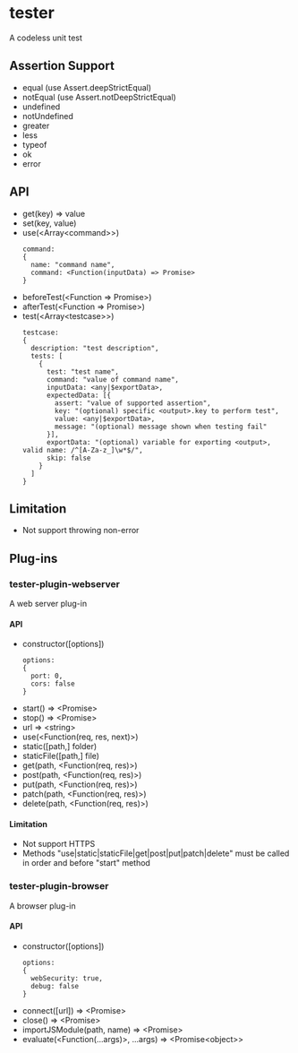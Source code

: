 # tester
A codeless unit test

## Assertion Support
- equal (use Assert.deepStrictEqual)
- notEqual (use Assert.notDeepStrictEqual)
- undefined
- notUndefined
- greater
- less
- typeof
- ok
- error

## API
- get(key) => value
- set(key, value)
- use(<Array<command\>>)
  ```
  command:
  {
    name: "command name",
    command: <Function(inputData) => Promise>
  }
  ```
- beforeTest(<Function => Promise>)
- afterTest(<Function => Promise>)
- test(<Array<testcase\>>)
  ```
  testcase:
  {
    description: "test description",
    tests: [
      {
        test: "test name",
        command: "value of command name",
        inputData: <any|$exportData>,
        expectedData: [{
          assert: "value of supported assertion",
          key: "(optional) specific <output>.key to perform test",
          value: <any|$exportData>,
          message: "(optional) message shown when testing fail"
        }],
        exportData: "(optional) variable for exporting <output>, valid name: /^[A-Za-z_]\w*$/",
        skip: false
      }
    ]
  }
  ```
## Limitation
- Not support throwing non-error


## Plug-ins
### tester-plugin-webserver
A web server plug-in
#### API
- constructor([options])
  ```
  options:
  {
    port: 0,
    cors: false
  }
  ```
- start() => <Promise\>
- stop() => <Promise\>
- url => <string\>
- use(<Function(req, res, next)>)
- static([path,] folder)
- staticFile([path,] file)
- get(path, <Function(req, res)>)
- post(path, <Function(req, res)>)
- put(path, <Function(req, res)>)
- patch(path, <Function(req, res)>)
- delete(path, <Function(req, res)>)
#### Limitation
- Not support HTTPS
- Methods "use|static|staticFile|get|post|put|patch|delete" must be called in order and before "start" method

### tester-plugin-browser
A browser plug-in
#### API
- constructor([options])
  ```
  options:
  {
    webSecurity: true,
    debug: false
  }
  ```
- connect([url]) => <Promise\>
- close() => <Promise\>
- importJSModule(path, name) => <Promise\>
- evaluate(<Function(...args)>, ...args) => <Promise<object\>>
